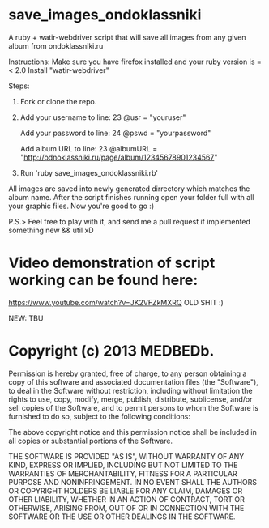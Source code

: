 save_images_ondoklassniki
=========================

A ruby + watir-webdriver script that will save all images from any given album from ondoklassniki.ru

Instructions: Make sure you have firefox installed and your ruby version is =< 2.0
Install "watir-webdriver"

Steps:

1. Fork or clone the repo.

2. Add your username to line: 23
  @usr = "youruser"

   Add your password to line: 24
  @pswd = "yourpassword"

   Add album URL to line: 23
  @albumURL = "http://odnoklassniki.ru/page/album/12345678901234567" 

3. Run 'ruby save_images_ondoklassniki.rb'

All images are saved into newly generated dirrectory which matches the album name.
After the script finishes running open your folder full with all your graphic files. Now you're good to go :)


P.S.> Feel free to play with it, and send me a pull request if implemented something new && util xD



Video demonstration of script working can be found here:
=========================
https://www.youtube.com/watch?v=JK2VFZkMXRQ OLD SHIT :)


NEW: TBU


Copyright (c) 2013 MEDBEDb.
=========================
Permission is hereby granted, free of charge, to any person obtaining a copy
of this software and associated documentation files (the "Software"), to deal
in the Software without restriction, including without limitation the rights
to use, copy, modify, merge, publish, distribute, sublicense, and/or sell
copies of the Software, and to permit persons to whom the Software is
furnished to do so, subject to the following conditions:

The above copyright notice and this permission notice shall be included in
all copies or substantial portions of the Software.

THE SOFTWARE IS PROVIDED "AS IS", WITHOUT WARRANTY OF ANY KIND, EXPRESS OR
IMPLIED, INCLUDING BUT NOT LIMITED TO THE WARRANTIES OF MERCHANTABILITY,
FITNESS FOR A PARTICULAR PURPOSE AND NONINFRINGEMENT. IN NO EVENT SHALL THE
AUTHORS OR COPYRIGHT HOLDERS BE LIABLE FOR ANY CLAIM, DAMAGES OR OTHER
LIABILITY, WHETHER IN AN ACTION OF CONTRACT, TORT OR OTHERWISE, ARISING FROM,
OUT OF OR IN CONNECTION WITH THE SOFTWARE OR THE USE OR OTHER DEALINGS IN
THE SOFTWARE.
